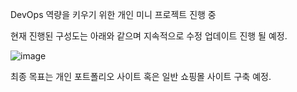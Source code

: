 DevOps 역량을 키우기 위한 개인 미니 프로젝트 진행 중

현재 진행된 구성도는 아래와 같으며 지속적으로 수정 업데이트 진행 될 예정.

![image](https://github.com/user-attachments/assets/e01fc522-ff44-4e29-a8e8-ffff814f3a63)

최종 목표는 개인 포트폴리오 사이트 혹은 일반 쇼핑몰 사이트 구축 예정.

